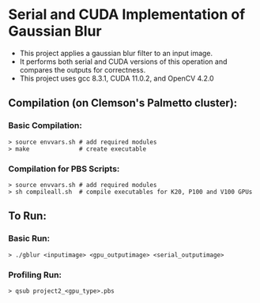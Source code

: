 # Serial and CUDA Implementation of Gaussian Blur

- This project applies a gaussian blur filter to an input image.
- It performs both serial and CUDA versions of this operation and compares the outputs for correctness.
- This project uses gcc 8.3.1, CUDA 11.0.2, and OpenCV 4.2.0

## Compilation (on Clemson's Palmetto cluster):
### Basic Compilation:
```
> source envvars.sh # add required modules
> make              # create executable
```

### Compilation for PBS Scripts:
```
> source envvars.sh # add required modules
> sh compileall.sh  # compile executables for K20, P100 and V100 GPUs
```

## To Run:
### Basic Run:
```
> ./gblur <inputimage> <gpu_outputimage> <serial_outputimage>
```

### Profiling Run:
```
> qsub project2_<gpu_type>.pbs
```
